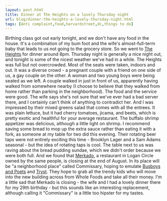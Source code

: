 ```yaml
---
layout: post.html
title: Dinner at The Heights on a lovely Thursday night
url: blog/dinner-the-heights-a-lovely-thursday-night.html
tags: [Anti complaint,food,harvardstreet,dc,things to do]
---
```

Birthing class got out early tonight, and we don't have any food in the house. It's a combination of my bum foot and the wife's almost-full-term baby that leads to us not going to the grocery store. So we went to [The Heights](http://www.theheightsdc.com/) for dinner around 8pm. Thursday night is generally a nice night out, and tonight is some of the nicest weather we've had in a while. The Heights was full but not overcrowded. Most of the seats were taken, indoors and out. It was a diverse crowd - a pregnant couple with a friend on one side of us, a gay couple on the other. A woman and two young boys were being seated as we left. A couple walked in just in front of us, apparently having walked from somewhere nearby (I choose to believe that they walked from home rather than parking in the neighborhood). The food and the service were good. The wife says she's not sure that we've ever had a bad server there, and I certainly can't think of anything to contradict her. And I was impressed by their mixed greens salad that comes with all the entrees. It was plain lettuce, but it had cherry tomatoes, jicama, and beets, which is pretty exotic and healthful for your average restaurant. The buffalo shrimp appetizer was delicious, although a little light on shrimp. I recommend saving some bread to mop up the extra sauce rather than eating it with a fork, as someone at my table for two did this evening. Their rotating beer taps were not entirely exciting this time - Brooklyn Lager and a Sam Adams seasonal - but the idea of rotating taps is cool. The table next to us was raving about the bread pudding sundae, which we didn't order because we were both full. And we found that [Merkado](http://www.merkadodc.com/), a restaurant in Logan Circle owned by the same people, is closing at the end of August. In its place will be "a neighborhood place" called Commissary, hoping to emulate [Busboys and Poets](http://www.busboysandpoets.com/) and [Tryst](http://www.trystdc.com/). They hope to grab all the trendy kids who will move into the new building across from Whole Foods and take all their money. I'm a little sad that Merkado is closing - the wife and I had a lovely dinner there for my 29th birthday - but this sounds like an interesting replacement, although calling it "Commissary" is a little too hipster for my tastes.
